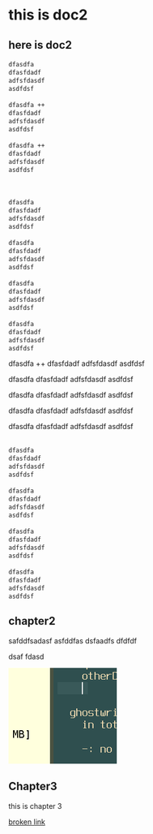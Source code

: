 # this is doc2

## here is doc2

```
dfasdfa
dfasfdadf
adfsfdasdf
asdfdsf

dfasdfa ++
dfasfdadf
adfsfdasdf
asdfdsf

dfasdfa ++
dfasfdadf
adfsfdasdf
asdfdsf



dfasdfa
dfasfdadf
adfsfdasdf
asdfdsf

dfasdfa
dfasfdadf
adfsfdasdf
asdfdsf

dfasdfa
dfasfdadf
adfsfdasdf
asdfdsf

dfasdfa
dfasfdadf
adfsfdasdf
asdfdsf
```

dfasdfa ++
dfasfdadf
adfsfdasdf
asdfdsf



dfasdfa
dfasfdadf
adfsfdasdf
asdfdsf

dfasdfa
dfasfdadf
adfsfdasdf
asdfdsf

dfasdfa
dfasfdadf
adfsfdasdf
asdfdsf

dfasdfa
dfasfdadf
adfsfdasdf
asdfdsf
```

dfasdfa
dfasfdadf
adfsfdasdf
asdfdsf

dfasdfa
dfasfdadf
adfsfdasdf
asdfdsf

dfasdfa
dfasfdadf
adfsfdasdf
asdfdsf

dfasdfa
dfasfdadf
adfsfdasdf
asdfdsf
```

## chapter2

safddfsadasf
asfddfas
dsfaadfs dfdfdf

[](fdffd)

dsaf
fdasd

![aa](./myimage.png)

## Chapter3

this is chapter 3

[](./doc3.md)


[](./doc2.md#chapter2)

[broken link](brokenlink#chapter2)
